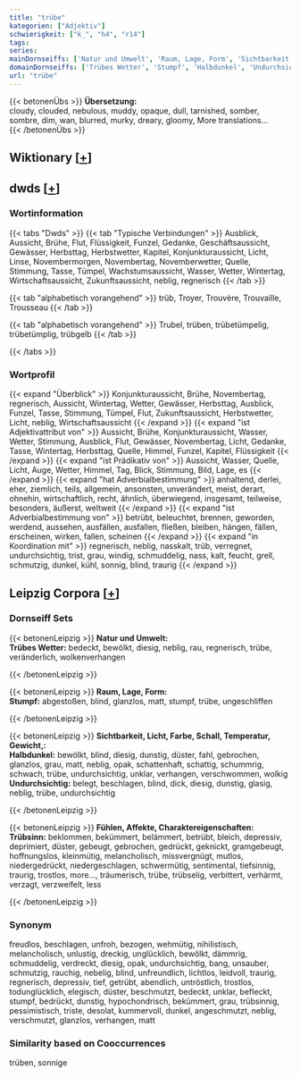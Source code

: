 ```yaml
---
title: "trübe"
kategorien: ["Adjektiv"]
schwierigkeit: ["k_", "h4", "r14"]
tags:
series:
mainDornseiffs: ['Natur und Umwelt', 'Raum, Lage, Form', 'Sichtbarkeit, Licht, Farbe, Schall, Temperatur, Gewicht,', 'Fühlen, Affekte, Charaktereigenschaften']
domainDornseiffs: ['Trübes Wetter', 'Stumpf', 'Halbdunkel', 'Undurchsichtig', 'Trübsinn']
url: "trübe"
---
```


{{< betonenÜbs >}}
**Übersetzung:**  
cloudy, clouded, nebulous, muddy, opaque, dull, tarnished, somber, sombre, dim, wan, blurred, murky, dreary, gloomy, More translations...  
{{< /betonenÜbs >}}

## Wiktionary [[+](https://de.wiktionary.org/wiki/trübe)]



## dwds [[+](https://www.dwds.de/wb/trübe)]

### Wortinformation
{{< tabs "Dwds" >}}
{{< tab "Typische Verbindungen" >}}
Ausblick, Aussicht, Brühe, Flut, Flüssigkeit, Funzel, Gedanke, Geschäftsaussicht, Gewässer, Herbsttag, Herbstwetter, Kapitel, Konjunkturaussicht, Licht, Linse, Novembermorgen, Novembertag, Novemberwetter, Quelle, Stimmung, Tasse, Tümpel, Wachstumsaussicht, Wasser, Wetter, Wintertag, Wirtschaftsaussicht, Zukunftsaussicht, neblig, regnerisch
{{< /tab >}}

{{< tab "alphabetisch vorangehend" >}}
trüb, Troyer, Trouvère, Trouvaille, Trousseau
{{< /tab >}}

{{< tab "alphabetisch vorangehend" >}}
Trubel, trüben, trübetümpelig, trübetümplig, trübgelb
{{< /tab >}}

{{< /tabs >}}

### Wortprofil
{{< expand "Überblick" >}} Konjunkturaussicht, Brühe, Novembertag, regnerisch, Aussicht, Wintertag, Wetter, Gewässer, Herbsttag, Ausblick, Funzel, Tasse, Stimmung, Tümpel, Flut, Zukunftsaussicht, Herbstwetter, Licht, neblig, Wirtschaftsaussicht {{< /expand >}}
{{< expand "ist Adjektivattribut von" >}} Aussicht, Brühe, Konjunkturaussicht, Wasser, Wetter, Stimmung, Ausblick, Flut, Gewässer, Novembertag, Licht, Gedanke, Tasse, Wintertag, Herbsttag, Quelle, Himmel, Funzel, Kapitel, Flüssigkeit {{< /expand >}}
{{< expand "ist Prädikativ von" >}} Aussicht, Wasser, Quelle, Licht, Auge, Wetter, Himmel, Tag, Blick, Stimmung, Bild, Lage, es {{< /expand >}}
{{< expand "hat Adverbialbestimmung" >}} anhaltend, derlei, eher, ziemlich, teils, allgemein, ansonsten, unverändert, meist, derart, ohnehin, wirtschaftlich, recht, ähnlich, überwiegend, insgesamt, teilweise, besonders, äußerst, weltweit {{< /expand >}}
{{< expand "ist Adverbialbestimmung von" >}} betrübt, beleuchtet, brennen, geworden, werdend, aussehen, ausfällen, ausfallen, fließen, bleiben, hängen, fällen, erscheinen, wirken, fallen, scheinen {{< /expand >}}
{{< expand "in Koordination mit" >}} regnerisch, neblig, nasskalt, trüb, verregnet, undurchsichtig, trist, grau, windig, schmuddelig, nass, kalt, feucht, grell, schmutzig, dunkel, kühl, sonnig, blind, traurig {{< /expand >}}

## Leipzig Corpora [[+](https://corpora.uni-leipzig.de/en/res?word=trübe&corpusId=deu_newscrawl-public_2018)]

### Dornseiff Sets
{{< betonenLeipzig >}}
**Natur und Umwelt:**  
**Trübes Wetter:** bedeckt, bewölkt, diesig, neblig, rau, regnerisch, trübe, veränderlich, wolkenverhangen  

{{< /betonenLeipzig >}}


{{< betonenLeipzig >}}
**Raum, Lage, Form:**  
**Stumpf:** abgestoßen, blind, glanzlos, matt, stumpf, trübe, ungeschliffen  

{{< /betonenLeipzig >}}


{{< betonenLeipzig >}}
**Sichtbarkeit, Licht, Farbe, Schall, Temperatur, Gewicht,:**  
**Halbdunkel:** bewölkt, blind, diesig, dunstig, düster, fahl, gebrochen, glanzlos, grau, matt, neblig, opak, schattenhaft, schattig, schummrig, schwach, trübe, undurchsichtig, unklar, verhangen, verschwommen, wolkig  
**Undurchsichtig:** belegt, beschlagen, blind, dick, diesig, dunstig, glasig, neblig, trübe, undurchsichtig  

{{< /betonenLeipzig >}}


{{< betonenLeipzig >}}
**Fühlen, Affekte, Charaktereigenschaften:**  
**Trübsinn:** beklommen, bekümmert, belämmert, betrübt, bleich, depressiv, deprimiert, düster, gebeugt, gebrochen, gedrückt, geknickt, gramgebeugt, hoffnungslos, kleinmütig, melancholisch, missvergnügt, mutlos, niedergedrückt, niedergeschlagen, schwermütig, sentimental, tiefsinnig, traurig, trostlos, more..., träumerisch, trübe, trübselig, verbittert, verhärmt, verzagt, verzweifelt, less  

{{< /betonenLeipzig >}}

### Synonym
freudlos, beschlagen, unfroh, bezogen, wehmütig, nihilistisch, melancholisch, unlustig, dreckig, unglücklich, bewölkt, dämmrig, schmuddelig, verdreckt, diesig, opak, undurchsichtig, bang, unsauber, schmutzig, rauchig, nebelig, blind, unfreundlich, lichtlos, leidvoll, traurig, regnerisch, depressiv, tief, getrübt, abendlich, untröstlich, trostlos, todunglücklich, elegisch, düster, beschmutzt, bedeckt, unklar, befleckt, stumpf, bedrückt, dunstig, hypochondrisch, bekümmert, grau, trübsinnig, pessimistisch, triste, desolat, kummervoll, dunkel, angeschmutzt, neblig, verschmutzt, glanzlos, verhangen, matt


### Similarity based on Cooccurrences
trüben, sonnige

